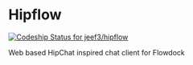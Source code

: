 Hipflow
=======

[ ![Codeship Status for jeef3/hipflow](https://www.codeship.io/projects/57089e40-81b5-0131-7510-26765f6d1d34/status?branch=master)](https://www.codeship.io/projects/14733)

Web based HipChat inspired chat client for Flowdock
